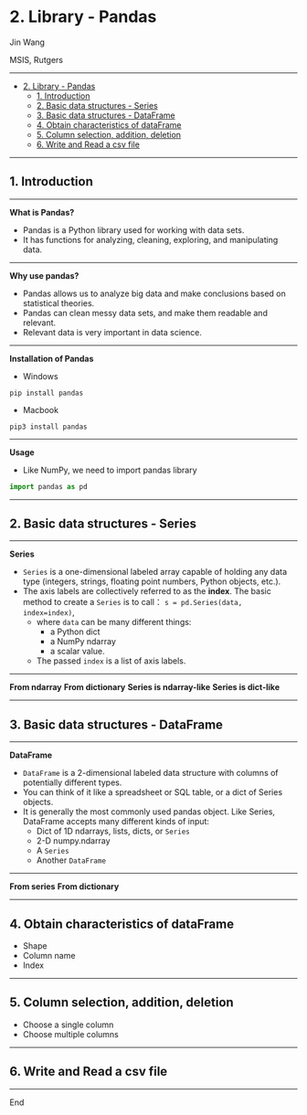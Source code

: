 # 2. Library - Pandas


Jin Wang

MSIS, Rutgers

---
- [2. Library - Pandas](#2-library---pandas)
	- [1. Introduction](#1-introduction)
	- [2. Basic data structures - Series](#2-basic-data-structures---series)
	- [3. Basic data structures - DataFrame](#3-basic-data-structures---dataframe)
	- [4. Obtain characteristics of dataFrame](#4-obtain-characteristics-of-dataframe)
	- [5. Column selection, addition, deletion](#5-column-selection-addition-deletion)
	- [6. Write and Read a csv file](#6-write-and-read-a-csv-file)


---
## 1. Introduction

---


**What is Pandas?**
- Pandas is a Python library used for working with data sets.
- It has functions for analyzing, cleaning, exploring, and manipulating data.
---

**Why use pandas?**
- Pandas allows us to analyze big data and make conclusions based on statistical theories.
- Pandas can clean messy data sets, and make them readable and relevant.
- Relevant data is very important in data science.
---

**Installation of Pandas**
- Windows
```base
pip install pandas
```
- Macbook
```base
pip3 install pandas
```
---


**Usage**
- Like NumPy, we need to import pandas library
```python
import pandas as pd
```
---
## 2. Basic data structures - Series

---

**Series**
- `Series` is a one-dimensional labeled array capable of holding any data type (integers, strings, floating point numbers, Python objects, etc.). 
- The axis labels are collectively referred to as the **index**. The basic method to create a `Series` is to call：
	`s = pd.Series(data, index=index)`, 
	- where `data` can be many different things:
		- a Python dict
		- a NumPy ndarray
		- a scalar value.
	- The passed `index` is a list of axis labels. 
---


**From ndarray**
**From dictionary**
**Series is ndarray-like**
**Series is dict-like**



---
## 3. Basic data structures - DataFrame

---

**DataFrame**
- `DataFrame` is a 2-dimensional labeled data structure with columns of potentially different types. 
- You can think of it like a spreadsheet or SQL table, or a dict of Series objects. 
- It is generally the most commonly used pandas object. Like Series, DataFrame accepts many different kinds of input:
	- Dict of 1D ndarrays, lists, dicts, or `Series`
	- 2-D numpy.ndarray
	- A `Series`
	- Another `DataFrame`

---

**From series**
**From dictionary**

---
## 4. Obtain characteristics of dataFrame

- Shape
- Column name
- Index


---
## 5. Column selection, addition, deletion

- Choose a single column
- Choose multiple columns

---
## 6. Write and Read a csv file

---
End
